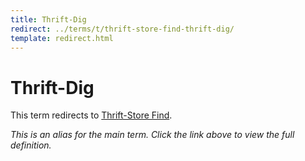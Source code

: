 ```yaml
---
title: Thrift-Dig
redirect: ../terms/t/thrift-store-find-thrift-dig/
template: redirect.html
---
```


# Thrift-Dig

This term redirects to [Thrift-Store Find](../terms/t/thrift-store-find-thrift-dig/).

*This is an alias for the main term. Click the link above to view the full definition.*
